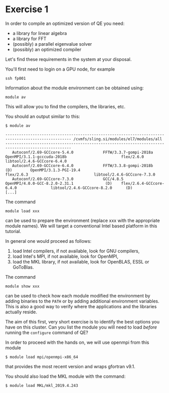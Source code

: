 # Exercise 1


In order to compile an optimized version of QE you need:

* a library for linear algebra
* a library for FFT
* (possibly) a parallel eigenvalue solver
* (possibly) an optimized compiler

Let's find these requirements in the system at your disposal.

You'll first need to login on a GPU node, for example 

    ssh fp001

Information about the module environment can be obtained using:

    module av

This will allow you to find the compilers, the libraries, etc.

You should an output similar to this:

    $ module av
    
    --------------------------------------------------------------------------------------------------- /cvmfs/sling.si/modules/el7/modules/all ---------------------------------------------------------------------------------------------------
       Autoconf/2.69-GCCcore-5.4.0             FFTW/3.3.7-gompi-2018a                                 OpenMPI/3.1.1-gcccuda-2018b                        flex/2.6.0                             libtool/2.4.6-GCCcore-6.4.0
       Autoconf/2.69-GCCcore-6.4.0             FFTW/3.3.8-gompi-2018b                      (D)        OpenMPI/3.1.3-PGI-19.4                             flex/2.6.3                             libtool/2.4.6-GCCcore-7.3.0
       Autoconf/2.69-GCCcore-7.3.0             GCC/4.8.5                                              OpenMPI/4.0.0-GCC-8.2.0-2.31.1              (D)    flex/2.6.4-GCCcore-6.4.0               libtool/2.4.6-GCCcore-8.2.0      (D)
    [...]
    

The command

    module load xxx

can be used to prepare the environment (replace xxx with the appropriate module names).
We will target a conventional Intel based platform in this tutorial.

In general one would proceed as follows:

1. load Intel compilers, if not available, look for GNU compilers,
2. load Intel's MPI, if not available, look for OpenMPI,
2. load the MKL library, if not available, look for OpenBLAS, ESSL or GoToBlas.

The command

    module show xxx

can be used to check how each module modified the environment by adding
binaries to the `PATH` or by adding additional environment variables.
This is also a good way to verify where the applications and the
libraries actually reside.

The aim of this first, very short exercise is to identify the best options
you have on this cluster. Can you list the module you will need to load *before*
running the `configure` command of QE?

In order to proceed with the hands on, we will use openmpi from this module

     
    $ module load mpi/openmpi-x86_64

that provides the most recent version and wraps gfortran v9.1.

You should also load the MKL module with the command:

    $ module load MKL/mkl_2019.4.243
